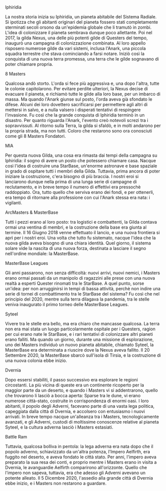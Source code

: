 Iphiridia

La nostra storia inizia su Iphiridia, un pianeta abitabile del Sistema Radiale. Si ipotizza che gli abitanti originari del pianeta fossero stati completamente sterminati secoli orsono da un'epidemia globale che li tramutò in zombi. L'idea di colonizzare il pianeta sembrava dunque poco allettante. Poi nel 2017, la gilda Nexus, una delle più potenti gilde di Questers del tempo, inaugurò una campagna di colonizzazione combinata. Al loro appello risposero numerose gilde da vari sistemi, inclusa l'Anark, una piccola squadra terrestre che stava cominciando a farsi notare. Iniziò così la conquista di una nuova terra promessa, una terra che le gilde sognavano di poter chiamare propria.

8 Masters

Qualcosa andò storto. L'orda si fece più aggressiva e, una dopo l'altra, tutte le colonie capitolarono. Per evitare perdite ulteriori, la Nexus decise di evacuare il pianeta, e richiamò tutte le gilde alla loro base, per un imbarco di massa. Ma quando l'Anark giunse sul posto, l'orda aveva già sfondato le difese. Alcuni dei loro dovettero sacrificarsi per permettere agli altri di mettersi in salvo, e a nulla valsero i disperati tentativi di respingere l'invasione. Fu così che la grande conquista di Iphiridia terminò in un disastro. Per quanto riguarda l'Anark, l'evento creò notevoli screzi tra i sopravvissuti. Al ritorno sulla Terra, la gilda si sfaldò, e in molti andarono per la propria strada, ma non tutti. Coloro che restarono sono ora conosciuti come gli 8 Masters Fondatori.

MIA

Per questa nuova Gilda, una cosa era rimasta dai tempi della campagna su Iphiridia: il sogno di avere un posto che potessero chiamare casa. Nacque così l'idea di costruire una StarBase, un'enorme astronave e base spaziale in grado di ospitare tutti i membri della Gilda. Tuttavia, prima ancora di poter iniziare la costruzione, c'era bisogno di più braccia. I nostri eroi si lanciarono dunque nella prima di una lunga serie di campagne di reclutamento, e in breve tempo il numero di effettivi era pressochè raddoppiato. Ora, tutto quello che serviva erano dei fondi, e per ottenerli, era tempo di ritornare alla professione con cui l'Anark stessa era nata: i vigilanti.

ArcMasters & MasterBase

Tutti i pezzi erano al loro posto: tra logistici e combattenti, la Gilda contava ormai una ventina di membri, e la costruzione della base era giunta al termine. Il 16 Giugno 2018 venne effettuato il lancio, e una nuova frontiera si aprì per i nostri eroi. Una volta che tutto fu sistemato, nacque l'idea che la nuova gilda aveva bisogno di una chiara identità. Quel giorno, il sistema solare vide la nascita di una nuova forza, destinata a lasciare il segno nell'ordine mondiale: la MasterBase.

MasterBase Leagues

Gli anni passarono, non senza difficoltà: nuovi arrivi, nuovi nemici, i Masters erano ormai passati da un manipolo di ragazzini alle prese con una nuova realtà a esperti Quester rinomati tra le StarBase. A quel punto, sorse un'idea: per non arrugginirsi in tempi di bassa attività, perchè non indire una serie di tornei di combattimento tra le StarBase del sistema? Fu così che nel principio del 2020, mentre sulla terra dilagava la pandemia, tra le stelle veniva inaugurato il primo torneo delle MasterBase Leagues.

Syteel

Vivere tra le stelle era bello, ma era chiaro che mancasse qualcosa. La terra non era mai stata un luogo particolarmente ospitale per i Questers, ragion per cui erano nate le StarBase, e i rari tentativi di colonizzare altri pianeti erano falliti. Ma quando un giorno, durante una missione di esplorazione, uno dei Masters individuò un nuovo pianeta abitabile, chiamato Syteel, la MasterBase era determinata a riuscire dove la Nexus aveva fallito. Il 20 Settembre 2020, la MasterBase sbarcò sull'isola di Tirsia, e la costruzione di una nuova colonia ebbe inizio.

Dvernia

Dopo essersi stabiliti, il passo successivo era esplorare le regioni circostanti. La più vicina di queste era un continente ricoperto per la maggior parte da un deserto, e quando i Masters vi si addentrarono, quello che trovarono li lasciò a bocca aperta: Sparse tra le dune, vi erano numerose città-stato, costruite in corrispondenza di enormi oasi. I loro abitanti, il popolo degli Adverni, facevano parte di una vasta lega politica, capeggiata dalla città di Dvernia, e accolsero con entusiasmo i nuovi arrivati. In breve tempo nacque un'alleanza tra i Masters, tecnologicamente avanzati, e gli Adverni, custodi di moltissime conoscenze relative al pianeta Syteel, e la cultura adverna lasciò i Masters estasiati.

Battle Ram

Tuttavia, qualcosa bolliva in pentola: la lega adverna era nata dopo che il popolo adverno, schiavizzato da un'altra potenza, l'Impero Aelfirth, era fuggito nel deserto, e aveva fondato le città stato. Per anni, l'impero aveva preparato la sua resa dei conti, e proprio mentre i Masters erano in visita a Dvernia, le avanguardie Aelfirth comparirono all'orizzonte. Quello che l'impero non sapeva, tuttavia, era che adesso gli Adverni avevano un potente alleato. Il 5 Dicembre 2020, l'assedio alla grande città di Dvernia ebbe inizio, e i Masters non restarono a guardare.